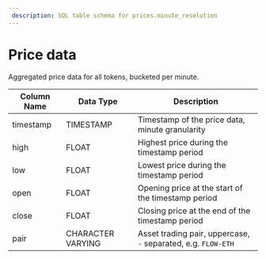 ```yaml
---
 description: SQL table schema for prices.minute_resolution
---
```

 
# Price data

Aggregated price data for all tokens, bucketed per minute.

| Column Name  | Data Type         | Description                                                         |
| ------------ | ----------------- | ------------------------------------------------------------------- |
| timestamp    | TIMESTAMP         | Timestamp of the price data, minute granularity                     |
| high         | FLOAT             | Highest price during the timestamp period                           |
| low          | FLOAT             | Lowest price during the timestamp period                            |
| open         | FLOAT             | Opening price at the start of the timestamp period                  |
| close        | FLOAT             | Closing price at the end of the timestamp period                    |
| pair         | CHARACTER VARYING | Asset trading pair, uppercase, `-` separated, e.g. `FLOW-ETH`       |